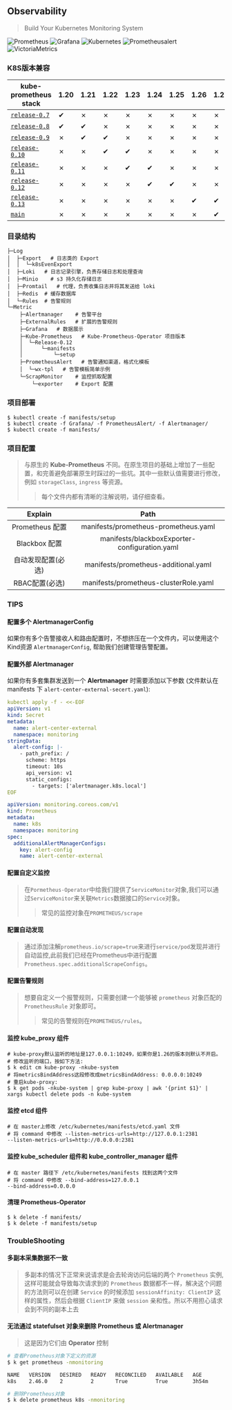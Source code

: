 ## Observability

>Build Your Kubernetes Monitoring System

![Prometheus](https://img.shields.io/badge/Prometheus-E6522C?style=for-the-badge&logo=Prometheus&logoColor=white) ![Grafana](https://img.shields.io/badge/grafana-%23F46800.svg?style=for-the-badge&logo=grafana&logoColor=white) 	![Kubernetes](https://img.shields.io/badge/kubernetes-%23326ce5.svg?style=for-the-badge&logo=kubernetes&logoColor=white) ![Prometheusalert](https://img.shields.io/badge/Prometheusalert-E6522C?style=for-the-badge&logoColor=white) ![VictoriaMetrics](https://img.shields.io/badge/VictoriaMetrics-%23512BD4?style=for-the-badge&logo=VictoriaMetrics&logoColor=white)

### K8S版本兼容

| kube-prometheus stack                                                                      | 1.20 | 1.21 | 1.22 | 1.23 | 1.24 | 1.25 | 1.26 | 1.27 | 1.28 |
| ------------------------------------------------------------------------------------------ | ---- | ---- | ---- | ---- | ---- | ---- | ---- | ---- | ---- |
| [`release-0.7`](https://github.com/prometheus-operator/kube-prometheus/tree/release-0.7)   | ✔    | ✗    | ✗    | ✗    | ✗    | ✗    | ✗    | ✗    | ✗    |
| [`release-0.8`](https://github.com/prometheus-operator/kube-prometheus/tree/release-0.8)   | ✔    | ✔    | ✗    | ✗    | ✗    | ✗    | ✗    | ✗    | ✗    |
| [`release-0.9`](https://github.com/prometheus-operator/kube-prometheus/tree/release-0.9)   | ✗    | ✔    | ✔    | ✗    | ✗    | ✗    | ✗    | ✗    | ✗    |
| [`release-0.10`](https://github.com/prometheus-operator/kube-prometheus/tree/release-0.10) | ✗    | ✗    | ✔    | ✔    | ✗    | ✗    | ✗    | ✗    | ✗    |
| [`release-0.11`](https://github.com/prometheus-operator/kube-prometheus/tree/release-0.11) | ✗    | ✗    | ✗    | ✔    | ✔    | ✗    | ✗    | ✗    | ✗    |
| [`release-0.12`](https://github.com/prometheus-operator/kube-prometheus/tree/release-0.12) | ✗    | ✗    | ✗    | ✗    | ✔    | ✔    | ✗    | ✗    | ✗    |
| [`release-0.13`](https://github.com/prometheus-operator/kube-prometheus/tree/release-0.13) | ✗    | ✗    | ✗    | ✗    | ✗    | ✗    | ✔    | ✔    | ✔    |
| [`main`](https://github.com/prometheus-operator/kube-prometheus/tree/main)                 | ✗    | ✗    | ✗    | ✗    | ✗    | ✗    | ✗    | ✔    | ✔    |

### 目录结构

```
├─Log
│  ├─Export   # 日志类的 Export
│  │  └─k8sEvenExport
│  ├─Loki   # 日志记录引擎，负责存储日志和处理查询
│  ├─Minio    # s3 持久化存储日志
│  ├─Promtail   # 代理，负责收集日志并将其发送给 loki
│  ├─Redis  # 缓存数据库
│  └─Rules  # 告警规则
└─Metric
    ├─Alertmanager    # 告警平台
    ├─ExternalRules   # 扩展的告警规则
    ├─Grafana   # 数据展示
    ├─Kube-Prometheus   # Kube-Prometheus-Operator 项目版本
    │  └─Release-0.12
    │      └─manifests
    │          └─setup
    ├─PrometheusAlert   # 告警通知渠道，格式化模板
    │  └─wx-tpl   # 告警模板简单示例
    └─ScrapMonitor    # 监控抓取配置
        └─exporter    # Export 配置
```  

### 项目部署

>

```
$ kubectl create -f manifests/setup
$ kubectl create -f Grafana/ -f PrometheusAlert/ -f Alertmanager/
$ kubectl create -f manifests/
```

### 项目配置

>与原生的 **Kube-Prometheus** 不同。在原生项目的基础上增加了一些配置，和完善避免部署原生时踩过的一些坑。其中一些默认值需要进行修改，例如 `storageClass`, `ingress` 等资源。
>>每个文件内都有清晰的注解说明，请仔细查看。

|      Explain       |                     Path                      |
| :----------------: | :-------------------------------------------: |
|  Prometheus 配置   |     manifests/prometheus-prometheus.yaml      |
|   Blackbox 配置    | manifests/blackboxExporter-configuration.yaml |
| 自动发现配置(必选) |     manifests/prometheus-additional.yaml      |
|   RBAC配置(必选)   |     manifests/prometheus-clusterRole.yaml     |

### TIPS

#### 配置多个 **AlertmanagerConfig**

如果你有多个告警接收人和路由配置时，不想挤压在一个文件内，可以使用这个Kind资源 `AlertmanagerConfig`, 帮助我们创建管理告警配置。

#### 配置外部 **Alertmanager**

如果你有多套集群发送到一个 **Alertmanager** 时需要添加以下参数 (文件默认在 manifests 下 `alert-center-external-secert.yaml`):
```yaml
kubectl apply -f - <<-EOF
apiVersion: v1
kind: Secret
metadata:
  name: alert-center-external
  namespace: monitoring
stringData:
  alert-config: |-
    - path_prefix: /
      scheme: https
      timeout: 10s
      api_version: v1
      static_configs:
        - targets: ['alertmanager.k8s.local']
EOF
```
```yaml
apiVersion: monitoring.coreos.com/v1
kind: Prometheus
metadata:
  name: k8s
  namespace: monitoring
spec:
  additionalAlertManagerConfigs:
    key: alert-config
    name: alert-center-external
```

#### 配置自定义监控

>在`Pormetheus-Operator`中给我们提供了`ServiceMonitor`对象,我们可以通过`ServiceMonitor`来关联`Metrics`数据接口的`Service`对象。
>>常见的监控对象在`PROMETHEUS/scrape`

#### 配置自动发现

>通过添加注解`prometheus.io/scrape=true`来进行`service/pod`发现并进行自动监控,此前我们已经在Prometheus中进行配置`Prometheus.spec.additionalScrapeConfigs`。

#### 配置告警规则

>想要自定义一个报警规则，只需要创建一个能够被 `prometheus` 对象匹配的 `PrometheusRule` 对象即可。
>>常见的告警规则在`PROMETHEUS/rules`。

#### 监控 **kube_proxy** 组件

```
# kube-proxy默认监听的地址是127.0.0.1:10249，如果你是1.26的版本则默认不开启。
# 修改监听的端口，按如下方法:
$ k edit cm kube-proxy -nkube-system
# 将metricsBindAddress这段修改成metricsBindAddress: 0.0.0.0:10249
# 重启kube-proxy:
$ k get pods -nkube-system | grep kube-proxy | awk '{print $1}' | xargs kubectl delete pods -n kube-system
```

#### 监控 **etcd** 组件

```
# 在 master上修改 /etc/kubernetes/manifests/etcd.yaml 文件
# 将 command 中修改 --listen-metrics-urls=http://127.0.0.1:2381
--listen-metrics-urls=http://0.0.0.0:2381
```

#### 监控 **kube_scheduler** 组件和 **kube_controller_manager** 组件

```
# 在 master 路径下 /etc/kubernetes/manifests 找到这两个文件
# 将 command 中修改 --bind-address=127.0.0.1
--bind-address=0.0.0.0
```

#### 清理 **Prometheus-Operator**

```
$ k delete -f manifests/
$ k delete -f manifests/setup
```

### TroubleShooting

#### 多副本采集数据不一致

>多副本的情况下正常来说请求是会去轮询访问后端的两个 `Prometheus` 实例, 这样可能就会导致每次请求到的 `Prometheus` 数据都不一样，解决这个问题的方法则可以在创建 `Service` 的时候添加 `sessionAffinity: ClientIP` 这样的属性，然后会根据 `ClientIP` 来做 `session` 亲和性。所以不用担心请求会到不同的副本上去


#### 无法通过 **statefulset** 对象来删除 **Prometheus** 或 **Alertmanager**

>这是因为它们由 **Operator** 控制

```sh
# 查看Prometheus对象下定义的资源
$ k get prometheus -nmonitoring

NAME   VERSION   DESIRED   READY   RECONCILED   AVAILABLE   AGE
k8s    2.46.0    2         2       True         True        3h54m

# 删除Prometheus对象
$ k delete prometheus k8s -nmonitoring 
```